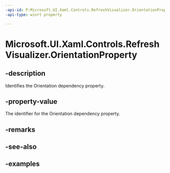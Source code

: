 ```yaml
---
-api-id: P:Microsoft.UI.Xaml.Controls.RefreshVisualizer.OrientationProperty
-api-type: winrt property

---
```

<!-- Property syntax.
public DependencyProperty OrientationProperty { get; }
-->

# Microsoft.UI.Xaml.Controls.RefreshVisualizer.OrientationProperty


## -description

Identifies the Orientation dependency property.


## -property-value

The identifier for the Orientation dependency property.


## -remarks


## -see-also


## -examples


